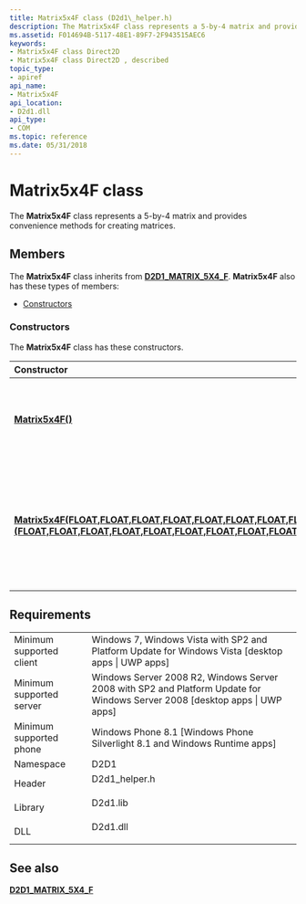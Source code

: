```yaml
---
title: Matrix5x4F class (D2d1\_helper.h)
description: The Matrix5x4F class represents a 5-by-4 matrix and provides convenience methods for creating matrices.
ms.assetid: F014694B-5117-48E1-89F7-2F943515AEC6
keywords:
- Matrix5x4F class Direct2D
- Matrix5x4F class Direct2D , described
topic_type:
- apiref
api_name:
- Matrix5x4F
api_location:
- D2d1.dll
api_type:
- COM
ms.topic: reference
ms.date: 05/31/2018
---
```


# Matrix5x4F class

The **Matrix5x4F** class represents a 5-by-4 matrix and provides convenience methods for creating matrices.

## Members

The **Matrix5x4F** class inherits from [**D2D1\_MATRIX\_5X4\_F**](/windows/desktop/api/dcommon/ns-dcommon-d2d_matrix_5x4_f). **Matrix5x4F** also has these types of members:

-   [Constructors](#constructors)

### Constructors

The **Matrix5x4F** class has these constructors.



| Constructor                                                                                                                                                                                                                                                                                           | Description                                                                                                                        |
|:------------------------------------------------------------------------------------------------------------------------------------------------------------------------------------------------------------------------------------------------------------------------------------------------------|:-----------------------------------------------------------------------------------------------------------------------------------|
| [**Matrix5x4F()**](matrix5x4f-matrix5x4f--.md)                                                                                                                                                                                                                                                       | Instantiates a new instance of an uninitialized **Matrix5x4F** class.<br/>                                                   |
| [**Matrix5x4F(FLOAT,FLOAT,FLOAT,FLOAT,FLOAT,FLOAT,FLOAT,FLOAT,FLOAT,FLOAT,FLOAT,FLOAT,FLOAT,FLOAT,FLOAT,FLOAT,FLOAT,FLOAT,FLOAT,FLOAT)(FLOAT,FLOAT,FLOAT,FLOAT,FLOAT,FLOAT,FLOAT,FLOAT,FLOAT,FLOAT,FLOAT,FLOAT,FLOAT,FLOAT,FLOAT,FLOAT,FLOAT,FLOAT,FLOAT,FLOAT)**](matrix5x4f-matrix5x4f-floats-.md) | Instantiates a new instance of a **Matrix5x4F** class that is initialized with all of the floating point matrix values.<br/> |



 

## Requirements



|                                     |                                                                                                                                          |
|-------------------------------------|------------------------------------------------------------------------------------------------------------------------------------------|
| Minimum supported client<br/> | Windows 7, Windows Vista with SP2 and Platform Update for Windows Vista \[desktop apps \| UWP apps\]<br/>                          |
| Minimum supported server<br/> | Windows Server 2008 R2, Windows Server 2008 with SP2 and Platform Update for Windows Server 2008 \[desktop apps \| UWP apps\]<br/> |
| Minimum supported phone<br/>  | Windows Phone 8.1 \[Windows Phone Silverlight 8.1 and Windows Runtime apps\]<br/>                                                  |
| Namespace<br/>                | D2D1<br/>                                                                                                                          |
| Header<br/>                   | <dl> <dt>D2d1\_helper.h</dt> </dl>                                                |
| Library<br/>                  | <dl> <dt>D2d1.lib</dt> </dl>                                                      |
| DLL<br/>                      | <dl> <dt>D2d1.dll</dt> </dl>                                                      |



## See also

<dl> <dt>

[**D2D1\_MATRIX\_5X4\_F**](/windows/desktop/api/dcommon/ns-dcommon-d2d_matrix_5x4_f)
</dt> </dl>

 

 





